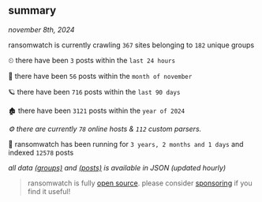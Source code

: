 
## summary
_november 8th, 2024_

ransomwatch is currently crawling `367` sites belonging to `182` unique groups

⏲ there have been `3` posts within the `last 24 hours`

🦈 there have been `56` posts within the `month of november`

🪐 there have been `716` posts within the `last 90 days`

🏚 there have been `3121` posts within the `year of 2024`

_⚙️ there are currently `78` online hosts & `112` custom parsers._

🦕 ransomwatch has been running for `3 years, 2 months and 1 days` and indexed `12578` posts

_all data  [(groups)](http://ransomwhat.telemetry.ltd/groups) and [(posts)](http://ransomwhat.telemetry.ltd/posts) is available in JSON (updated hourly)_

> ransomwatch is fully [open source](https://github.com/joshhighet/ransomwatch#ransomwatch--). please consider [sponsoring](https://github.com/sponsors/joshhighet) if you find it useful!
